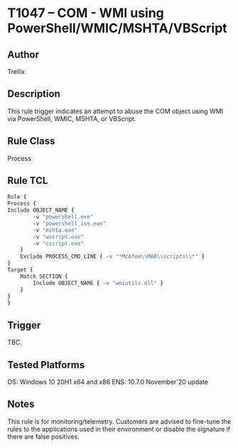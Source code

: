 # T1047 – COM - WMI using PowerShell/WMIC/MSHTA/VBScript

## Author
Trellix

## Description
This rule trigger indicates an attempt to abuse the COM object using WMI via PowerShell, WMIC, MSHTA, or VBScript. 

## Rule Class 
Process

## Rule TCL
```tcl
Rule {
Process {
Include OBJECT_NAME {
        -v "powershell.exe"
        -v "powershell_ise.exe"
        -v "mshta.exe"
        -v "wscript.exe"
        -v "cscript.exe"
    }
    Exclude PROCESS_CMD_LINE { -v "*McAfee\\MAR\\scripts\\*" }
}
Target {
    Match SECTION {
        Include OBJECT_NAME { -v "wmiutils.dll" }
    }
}
}
```

## Trigger
TBC.

## Tested Platforms
OS: Windows 10 20H1 x64 and x86
ENS: 10.7.0 November'20 update

## Notes
This rule is for monitoring/telemetry. Customers are advised to fine-tune the rules to the applications used in their environment or disable the signature if there are false positives.
